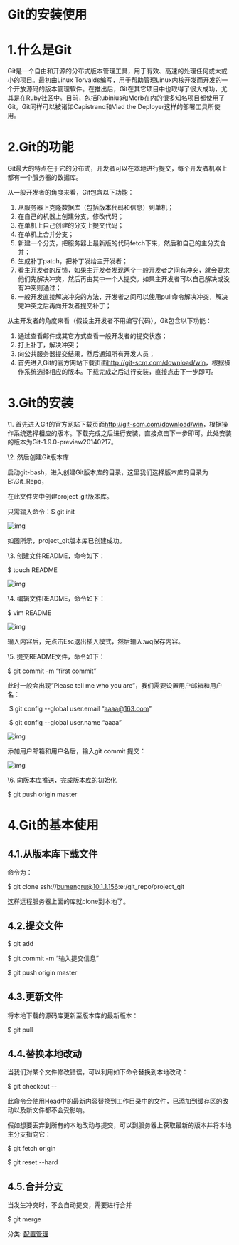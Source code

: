 # Git的安装使用



# 1.什么是Git

Git是一个自由和开源的分布式版本管理工具，用于有效、高速的处理任何或大或小的项目。最初由Linux Torvalds编写，用于帮助管理Linux内核开发而开发的一个开放源码的版本管理软件。在推出后，Git在其它项目中也取得了很大成功，尤其是在Ruby社区中。目前，包括Rubinius和Merb在内的很多知名项目都使用了Git。Git同样可以被诸如Capistrano和Vlad the Deployer这样的部署工具所使用。

# 2.Git的功能

Git最大的特点在于它的分布式，开发者可以在本地进行提交，每个开发者机器上都有一个服务器的数据库。

从一般开发者的角度来看，Git包含以下功能：

1. 从服务器上克隆数据库（包括版本代码和信息）到单机；
2. 在自己的机器上创建分支，修改代码；
3. 在单机上自己创建的分支上提交代码；
4. 在单机上合并分支；
5. 新建一个分支，把服务器上最新版的代码fetch下来，然后和自己的主分支合并；
6. 生成补丁patch，把补丁发给主开发者；
7. 看主开发者的反馈，如果主开发者发现两个一般开发者之间有冲突，就会要求他们先解决冲突，然后再由其中一个人提交。如果主开发者可以自己解决或没有冲突则通过；
8. 一般开发直接解决冲突的方法，开发者之间可以使用pull命令解决冲突，解决完冲突之后再向开发者提交补丁；

从主开发者的角度来看（假设主开发者不用编写代码），Git包含以下功能：

1. 通过查看邮件或其它方式查看一般开发者的提交状态；
2. 打上补丁，解决冲突；
3. 向公共服务器提交结果，然后通知所有开发人员；
4. 首先进入Git的官方网站下载页面<http://git-scm.com/download/win>，根据操作系统选择相应的版本。下载完成之后进行安装，直接点击下一步即可。

# 3.Git的安装

\1. 首先进入Git的官方网站下载页面<http://git-scm.com/download/win>，根据操作系统选择相应的版本。下载完成之后进行安装，直接点击下一步即可。此处安装的版本为Git-1.9.0-preview20140217。

\2. 然后创建Git版本库

启动git-bash，进入创建Git版本库的目录，这里我们选择版本库的目录为E:\Git_Repo，

在此文件夹中创建project_git版本库。

只需输入命令：$ git init

![img](https://images2017.cnblogs.com/blog/1205757/201708/1205757-20170809164402370-900235921.png)

如图所示，project_git版本库已创建成功。

\3. 创建文件README，命令如下：

$ touch README

![img](https://images2017.cnblogs.com/blog/1205757/201708/1205757-20170809164515777-186623178.png)

\4. 编辑文件README，命令如下：

$ vim README

![img](https://images2017.cnblogs.com/blog/1205757/201708/1205757-20170809164530433-1874159334.png)

输入内容后，先点击Esc退出插入模式，然后输入:wq保存内容。

\5. 提交README文件，命令如下：

$ git commit -m “first commit”

此时一般会出现”Please tell me who you are”，我们需要设置用户邮箱和用户名：

​       $ git config --global user.email “aaaa@163.com”

​       $ git config --global user.name “aaaa”

![img](https://images2017.cnblogs.com/blog/1205757/201708/1205757-20170809164850042-2096098101.jpg)

添加用户邮箱和用户名后，输入git commit 提交：

![img](https://images2017.cnblogs.com/blog/1205757/201708/1205757-20170809164911011-715608493.png)

\6. 向版本库推送，完成版本库的初始化

$ git push origin master

# 4.Git的基本使用

## 4.1.从版本库下载文件

命令为：

$ git clone ssh://bumengru@10.1.1.156:e:/git_repo/project_git

这样远程服务器上面的库就clone到本地了。

## 4.2.提交文件

$ git add <filename>

$ git commit -m “输入提交信息”

$ git push origin master

## 4.3.更新文件

将本地下载的源码库更新至版本库的最新版本：

$ git pull

## 4.4.替换本地改动

当我们对某个文件修改错误，可以利用如下命令替换到本地改动：

$ git checkout -- <filename>

此命令会使用Head中的最新内容替换到工作目录中的文件，已添加到缓存区的改动以及新文件都不会受影响。

假如想要丢弃到所有的本地改动与提交，可以到服务器上获取最新的版本并将本地主分支指向它：

$ git fetch origin

$ git reset --hard

## 4.5.合并分支

当发生冲突时，不会自动提交，需要进行合并

$ git merge <branchname>



分类: [配置管理](https://www.cnblogs.com/bumengru/category/1047152.html)